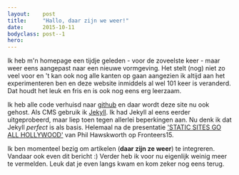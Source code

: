 ```yaml
---
layout:    post
title:     "Hallo, daar zijn we weer!"
date:      2015-10-11
bodyclass: post--1
hero:      
---
```


Ik heb m'n homepage een tijdje geleden - voor de zoveelste keer - maar weer eens aangepast naar een nieuwe vormgeving. Het stelt (nog) niet zo veel voor en 't kan ook nog alle kanten op gaan aangezien ik altijd aan het experimenteren ben en deze website inmiddels al wel 101 keer is veranderd. Dat houdt het leuk en fris en is ook nog eens erg leerzaam.

Ik heb alle code verhuisd naar [github][source] en daar wordt deze site nu ook gehost. Als CMS gebruik ik [Jekyll][jekyll-homepage]. Ik had Jekyll al eens eerder uitgeprobeerd, maar liep toen tegen allerlei beperkingen aan. Nu denk ik dat Jekyll _perfect_ is als basis. Helemaal na de presentatie ['STATIC SITES GO ALL HOLLYWOOD'][slides] van Phil Hawskworth op Fronteers15.

Ik ben momenteel bezig om artikelen (**daar zijn ze weer**) te integreren. Vandaar ook even dit bericht :) Verder heb ik voor nu eigenlijk weinig meer te vermelden. Leuk dat je even langs kwam en kom zeker nog eens terug.

[source]:             https://github.com/dydric/dydric.github.io
[jekyll-homepage]:    http://jekyllrb.com
[slides]:             http://bit.ly/ssg-hollywood 
